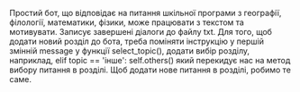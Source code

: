 Простий бот, що відповідає на питання шкільної програми з географії, філології, математики, фізики, може працювати з текстом та мотивувати. Записує завершені діалоги до файлу txt.
Для того, щоб додати новий розділ до бота, треба поміняти інструкцію у першій змінній message у функції select_topic(), додати вибір розділу, наприклад, 
elif topic == 'інше':
    self.others()
який перекидує нас на метод вибору питання в розділі.
Щоб додати нове питання в розділі, робимо те саме.
